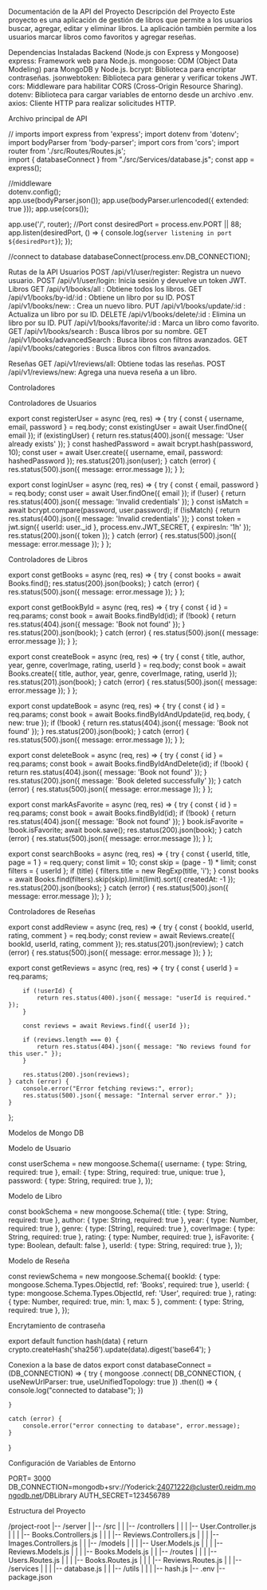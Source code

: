 Documentación de la API del Proyecto
Descripción del Proyecto
Este proyecto es una aplicación de gestión de libros que permite a los usuarios buscar, agregar, editar y eliminar libros. La aplicación también permite a los usuarios marcar libros como favoritos y agregar reseñas.

Dependencias Instaladas
Backend (Node.js con Express y Mongoose)
express: Framework web para Node.js.
mongoose: ODM (Object Data Modeling) para MongoDB y Node.js.
bcrypt: Biblioteca para encriptar contraseñas.
jsonwebtoken: Biblioteca para generar y verificar tokens JWT.
cors: Middleware para habilitar CORS (Cross-Origin Resource Sharing).
dotenv: Biblioteca para cargar variables de entorno desde un archivo .env.
axios: Cliente HTTP para realizar solicitudes HTTP.


Archivo principal de API

// imports
import express from 'express';
import dotenv from 'dotenv';    
import bodyParser from 'body-parser';
import cors from 'cors';
import router from './src/Routes/Routes.js';    
import { databaseConnect } from "./src/Services/database.js";
const app = express();

//middleware  
dotenv.config();  
app.use(bodyParser.json()); 
app.use(bodyParser.urlencoded({ extended: true }));
app.use(cors());


app.use('/', router);
//Port
const desiredPort = process.env.PORT || 88;
app.listen(desiredPort, () => {
    console.log(`server listening in port ${desiredPort}`);
});


//connect to database
databaseConnect(process.env.DB_CONNECTION);


Rutas de la API
Usuarios
POST /api/v1/user/register:  Registra un nuevo usuario.
POST /api/v1/user/login: Inicia sesión y devuelve un token JWT.
Libros
GET /api/v1/books/all  : Obtiene todos los libros.
GET /api/v1/books/by-id/:id : Obtiene un libro por su ID.
POST /api/v1/books/new: : Crea un nuevo libro.
PUT /api/v1/books/update/:id  : Actualiza un libro por su ID.
DELETE /api/v1/books/delete/:id : Elimina un libro por su ID.
PUT /api/v1/books/favorite/:id  : Marca un libro como favorito.
GET /api/v1/books/search : Busca libros por su nombre.
GET /api/v1/books/advancedSearch : Busca libros con filtros avanzados.
GET /api/v1/books/categories : Busca libros con filtros avanzados.

Reseñas
GET /api/v1/reviews/all: Obtiene todas las reseñas.
POST /api/v1/reviews/new: Agrega una nueva reseña a un libro.

Controladores

Controladores de Usuarios

export const registerUser = async (req, res) => {
  try {
    const { username, email, password } = req.body;
    const existingUser = await User.findOne({ email });
    if (existingUser) {
      return res.status(400).json({ message: 'User already exists' });
    }
    const hashedPassword = await bcrypt.hash(password, 10);
    const user = await User.create({ username, email, password: hashedPassword });
    res.status(201).json(user);
  } catch (error) {
    res.status(500).json({ message: error.message });
  }
};

export const loginUser = async (req, res) => {
  try {
    const { email, password } = req.body;
    const user = await User.findOne({ email });
    if (!user) {
      return res.status(400).json({ message: 'Invalid credentials' });
    }
    const isMatch = await bcrypt.compare(password, user.password);
    if (!isMatch) {
      return res.status(400).json({ message: 'Invalid credentials' });
    }
    const token = jwt.sign({ userId: user._id }, process.env.JWT_SECRET, { expiresIn: '1h' });
    res.status(200).json({ token });
  } catch (error) {
    res.status(500).json({ message: error.message });
  }
};

Controladores de Libros


export const getBooks = async (req, res) => {
  try {
    const books = await Books.find();
    res.status(200).json(books);
  } catch (error) {
    res.status(500).json({ message: error.message });
  }
};

export const getBookById = async (req, res) => {
  try {
    const { id } = req.params;
    const book = await Books.findById(id);
    if (!book) {
      return res.status(404).json({ message: 'Book not found' });
    }
    res.status(200).json(book);
  } catch (error) {
    res.status(500).json({ message: error.message });
  }
};

export const createBook = async (req, res) => {
  try {
    const { title, author, year, genre, coverImage, rating, userId } = req.body;
    const book = await Books.create({ title, author, year, genre, coverImage, rating, userId });
    res.status(201).json(book);
  } catch (error) {
    res.status(500).json({ message: error.message });
  }
};

export const updateBook = async (req, res) => {
  try {
    const { id } = req.params;
    const book = await Books.findByIdAndUpdate(id, req.body, { new: true });
    if (!book) {
      return res.status(404).json({ message: 'Book not found' });
    }
    res.status(200).json(book);
  } catch (error) {
    res.status(500).json({ message: error.message });
  }
};

export const deleteBook = async (req, res) => {
  try {
    const { id } = req.params;
    const book = await Books.findByIdAndDelete(id);
    if (!book) {
      return res.status(404).json({ message: 'Book not found' });
    }
    res.status(200).json({ message: 'Book deleted successfully' });
  } catch (error) {
    res.status(500).json({ message: error.message });
  }
};

export const markAsFavorite = async (req, res) => {
  try {
    const { id } = req.params;
    const book = await Books.findById(id);
    if (!book) {
      return res.status(404).json({ message: 'Book not found' });
    }
    book.isFavorite = !book.isFavorite;
    await book.save();
    res.status(200).json(book);
  } catch (error) {
    res.status(500).json({ message: error.message });
  }
};

export const searchBooks = async (req, res) => {
  try {
    const { userId, title, page = 1 } = req.query;
    const limit = 10;
    const skip = (page - 1) * limit;
    const filters = { userId };
    if (title) {
      filters.title = new RegExp(title, 'i');
    }
    const books = await Books.find(filters).skip(skip).limit(limit).sort({ createdAt: -1 });
    res.status(200).json(books);
  } catch (error) {
    res.status(500).json({ message: error.message });
  }
};

Controladores de Reseñas

export const addReview = async (req, res) => {
  try {
    const { bookId, userId, rating, comment } = req.body;
    const review = await Reviews.create({ bookId, userId, rating, comment });
    res.status(201).json(review);
  } catch (error) {
    res.status(500).json({ message: error.message });
  }
};

export const getReviews = async (req, res) => {
    try {
        const { userId } = req.params;
        
        if (!userId) {
            return res.status(400).json({ message: "userId is required." });
        }

        const reviews = await Reviews.find({ userId });

        if (reviews.length === 0) {
            return res.status(404).json({ message: "No reviews found for this user." });
        }

        res.status(200).json(reviews);
    } catch (error) {
        console.error("Error fetching reviews:", error);
        res.status(500).json({ message: "Internal server error." });
    }
};


Modelos de Mongo DB

Modelo de Usuario

const userSchema = new mongoose.Schema({
  username: { type: String, required: true },
  email: { type: String, required: true, unique: true },
  password: { type: String, required: true },
});



Modelo de Libro

const bookSchema = new mongoose.Schema({
  title: { type: String, required: true },
  author: { type: String, required: true },
  year: { type: Number, required: true },
  genre: { type: [String], required: true },
  coverImage: { type: String, required: true },
  rating: { type: Number, required: true },
  isFavorite: { type: Boolean, default: false },
  userId: { type: String, required: true },
});

Modelo de Reseña

const reviewSchema = new mongoose.Schema({
  bookId: { type: mongoose.Schema.Types.ObjectId, ref: 'Books', required: true },
  userId: { type: mongoose.Schema.Types.ObjectId, ref: 'User', required: true },
  rating: { type: Number, required: true, min: 1, max: 5 },
  comment: { type: String, required: true },
});


Encrytamiento de contraseña

export default function hash(data) {
  return crypto.createHash('sha256').update(data).digest('base64');
}

Conexion a la base de datos
export const databaseConnect = (DB_CONNECTION) => {
    try
    {
        mongoose
        .connect(
            DB_CONNECTION, {
            useNewUrlParser: true, 
            useUnifiedTopology: true
        })
        .then(() => {   
            console.log("connected to database");
        })
        
    }
 
    catch (error) {
        console.error("error connecting to database", error.message);
    }

}
        

Configuración de Variables de Entorno

PORT= 3000
DB_CONNECTION=mongodb+srv://Yoderick:24071222@cluster0.reidm.mongodb.net/DBLibrary
AUTH_SECRET=123456789


Estructura del Proyecto

/project-root
|-- /server
|   |-- /src
|   |   |-- /controllers
|   |   |   |-- User.Controller.js
|   |   |   |-- Books.Controllers.js
|   |   |   |-- Reviews.Controllers.js
|   |   |   |-- Images.Controllers.js
|   |   |-- /models
|   |   |   |-- User.Models.js
|   |   |   |-- Reviews.Models.js
|   |   |   |-- Books.Models.js
|   |   |-- /routes
|   |   |   |-- Users.Routes.js
|   |   |   |-- Books.Routes.js
|   |   |   |-- Reviews.Routes.js
|   |   |-- /services
|   |   |   |-- database.js
|   |   |-- /utils
|   |   |   |-- hash.js
|-- .env
|-- package.json





